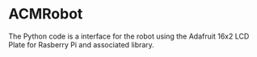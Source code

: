ACMRobot
========

The Python code is a interface for the robot using the Adafruit 16x2 LCD Plate for Rasberry Pi and associated library.
